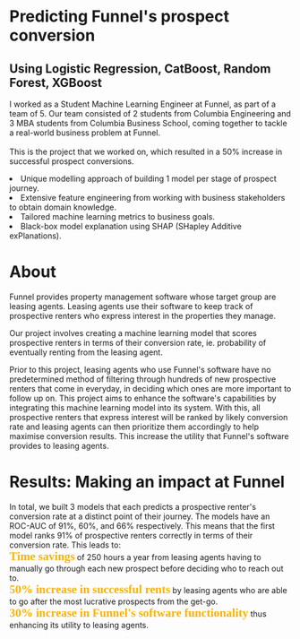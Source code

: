 # Predicting Funnel's prospect conversion
## Using Logistic Regression, CatBoost, Random Forest, XGBoost

I worked as a Student Machine Learning Engineer at Funnel, as part of a team of 5. Our team consisted of 2 students from Columbia Engineering and 3 MBA students from Columbia Business School, coming together to tackle a real-world business problem at Funnel.
<br><br>This is the project that we worked on, which resulted in a 50% increase in successful prospect conversions.
<li> Unique modelling approach of building 1 model per stage of prospect journey.
<li>Extensive feature engineering from working with business stakeholders to obtain domain knowledge.
<li>Tailored machine learning metrics to business goals.
<li>Black-box model explanation using SHAP (SHapley Additive exPlanations).
  
# About
Funnel provides property management software whose target group are leasing agents. Leasing agents use their software to keep track of prospective renters who express interest in the properties they manage.

Our project involves creating a machine learning model that scores prospective renters in terms of their conversion rate, ie. probability of eventually renting from the leasing agent.

Prior to this project, leasing agents who use Funnel's software have no predetermined method of filtering through hundreds of new prospective renters that come in everyday, in deciding which ones are more important to follow up on. This project aims to enhance the software's capabilities by integrating this machine learning model into its system. With this, all prospective renters that express interest will be ranked by likely conversion rate and leasing agents can then prioritize them accordingly to help maximise conversion results. This increase the utility that Funnel's software provides to leasing agents.
  
# Results: Making an impact at Funnel
In total, we built 3 models that each predicts a prospective renter's conversion rate at a distinct point of their journey. The models have an ROC-AUC of 91%, 60%, and 66% respectively. This means that the first model ranks 91% of prospective renters correctly in terms of their conversion rate. This leads to:<br>
<span style="font-family:Montserrat; font-weight:700; font-size:150%; color:#fab300">Time savings</span> of 250 hours a year from leasing agents having to manually go through each new prospect before deciding who to reach out to.<br>
<span style="font-family:Montserrat; font-weight:700; font-size:150%; color:#fab300">50% increase in successful rents</span> by leasing agents who are able to go after the most lucrative prospects from the get-go.<br>
<span style="font-family:Montserrat; font-weight:700; font-size:150%; color:#fab300">30% increase in Funnel's software functionality</span> thus enhancing its utility to leasing agents.



